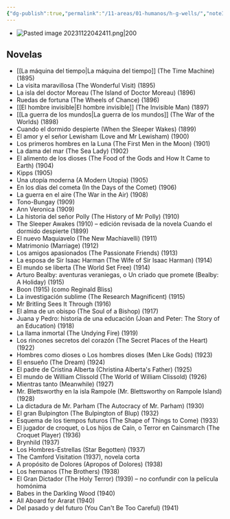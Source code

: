 ```yaml
---
{"dg-publish":true,"permalink":"/11-areas/01-humanos/h-g-wells/","noteIcon":""}
---
```


- ![Pasted image 20231122042411.png|200](/img/user/11%20%C3%81reas%20%E2%9A%99/01%20Humanos/%F0%9F%92%BE%20Adjuntos/Pasted%20image%2020231122042411.png)
## Novelas
- [[La máquina del tiempo\|La máquina del tiempo]] (The Time Machine) (1895)
- La visita maravillosa (The Wonderful Visit) (1895)
- La isla del doctor Moreau (The Island of Doctor Moreau) (1896)
- Ruedas de fortuna (The Wheels of Chance) (1896)
- [[El hombre invisible\|El hombre invisible]] (The Invisible Man) (1897)
- [[La guerra de los mundos\|La guerra de los mundos]] (The War of the Worlds) (1898)
- Cuando el dormido despierte (When the Sleeper Wakes) (1899)
- El amor y el señor Lewisham (Love and Mr Lewisham) (1900)
- Los primeros hombres en la Luna (The First Men in the Moon) (1901)
- La dama del mar (The Sea Lady) (1902)
- El alimento de los dioses (The Food of the Gods and How It Came to Earth) (1904)
- Kipps (1905)
- Una utopía moderna (A Modern Utopia) (1905)
- En los días del cometa (In the Days of the Comet) (1906)
- La guerra en el aire (The War in the Air) (1908)
- Tono-Bungay (1909)
- Ann Veronica (1909)
- La historia del señor Polly (The History of Mr Polly) (1910)
- The Sleeper Awakes (1910) – edición revisada de la novela Cuando el dormido despierte (1899)
- El nuevo Maquiavelo (The New Machiavelli) (1911)
- Matrimonio (Marriage) (1912)
- Los amigos apasionados (The Passionate Friends) (1913)
- La esposa de Sir Isaac Harman (The Wife of Sir Isaac Harman) (1914)
- El mundo se liberta (The World Set Free) (1914)
- Arturo Bealby: aventuras veraniegas, o Un criado que promete (Bealby: A Holiday) (1915)
- Boon (1915) (como Reginald Bliss)
- La investigación sublime (The Research Magnificent) (1915)
- Mr Britling Sees It Through (1916)
- El alma de un obispo (The Soul of a Bishop) (1917)
- Juana y Pedro: historia de una educación (Joan and Peter: The Story of an Education) (1918)
- La llama inmortal (The Undying Fire) (1919)
- Los rincones secretos del corazón (The Secret Places of the Heart) (1922)
- Hombres como dioses o Los hombres dioses (Men Like Gods) (1923)
- El ensueño (The Dream) (1924)
- El padre de Cristina Alberta (Christina Alberta's Father) (1925)
- El mundo de William Clissold (The World of William Clissold) (1926)
- Mientras tanto (Meanwhile) (1927)
- Mr. Blettsworthy en la isla Rampole (Mr. Blettsworthy on Rampole Island) (1928)
- La dictadura de Mr. Parham (The Autocracy of Mr. Parham) (1930)
- El gran Bulpington (The Bulpington of Blup) (1932)
- Esquema de los tiempos futuros (The Shape of Things to Come) (1933)
- El jugador de croquet, o Los hijos de Caín, o Terror en Cainsmarch (The Croquet Player) (1936)
- Brynhild (1937)
- Los Hombres-Estrellas (Star Begotten) (1937)
- The Camford Visitation (1937), novela corta
- A propósito de Dolores (Apropos of Dolores) (1938)
- Los hermanos (The Brothers) (1938)
- El Gran Dictador (The Holy Terror) (1939) – no confundir con la película homónima
- Babes in the Darkling Wood (1940)
- All Aboard for Ararat (1940)
- Del pasado y del futuro (You Can't Be Too Careful) (1941)